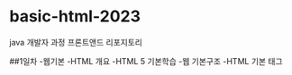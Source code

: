 # basic-html-2023
java 개발자 과정  프론트앤드 리포지토리

##1일차
-웹기본
    -HTML 개요
-HTML 5 기본학습
    -웹 기본구조
    -HTML 기본 태그


 
